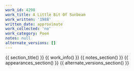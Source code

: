 ```yaml
---
work_id: 4298
work_title: A Little Bit Of Sunbeam
work_written: '1988'
written_date: approximate
work_collected: 'no'
work_category: Poem
notes: null
alternate_versions: []
---
```


{{ section_title() }}
{{ work_info() }}
{{ notes_section() }}
{{ appearances_section() }}
{{ alternate_versions_section() }}